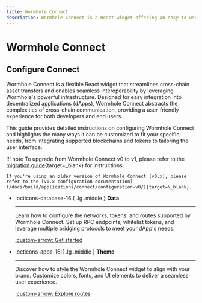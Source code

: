 ```yaml
---
title: Wormhole Connect
description: Wormhole Connect is a React widget offering an easy-to-use interface to facilitate cross-chain asset transfers via Wormhole directly in a web application.
---
```


# Wormhole Connect

## Configure Connect

Wormhole Connect is a flexible React widget that streamlines cross-chain asset transfers and enables seamless interoperability by leveraging Wormhole's powerful infrastructure. Designed for easy integration into decentralized applications (dApps), Wormhole Connect abstracts the complexities of cross-chain communication, providing a user-friendly experience for both developers and end users.

This guide provides detailed instructions on configuring Wormhole Connect and highlights the many ways it can be customized to fit your specific needs, from integrating supported blockchains and tokens to tailoring the user interface.

!!! note
    To upgrade from Wormhole Connect v0 to v1, please refer to the [migration guide](/docs/build/applications/connect/upgrade/){target=\_blank} for instructions.

    If you're using an older version of Wormhole Connect (v0.x), please refer to the [v0.x configuration documentation](/docs/build/applications/connect/configuration-v0/){target=\_blank}.

<div class="grid cards" markdown>

-   :octicons-database-16:{ .lg .middle } **Data**

    ---

    Learn how to configure the networks, tokens, and routes supported by Wormhole Connect. Set up RPC endpoints, whitelist tokens, and leverage multiple bridging protocols to meet your dApp's needs.


    [:custom-arrow: Get started](/docs/build/applications/connect/configuration/configure-data/)

-   :octicons-apps-16:{ .lg .middle } **Theme**

    ---

    Discover how to style the Wormhole Connect widget to align with your brand. Customize colors, fonts, and UI elements to deliver a seamless user experience.

    [:custom-arrow: Explore routes](/docs/build/applications/connect/configuration/configure-theme/)

</div>
